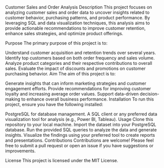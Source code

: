 Customer Sales and Order Analysis
Description
This project focuses on analyzing customer sales and order data to uncover insights related to customer behavior, purchasing patterns, and product performance. By leveraging SQL and data visualization techniques, this analysis aims to provide actionable recommendations to improve customer retention, enhance sales strategies, and optimize product offerings.

Purpose
The primary purpose of this project is to:

Understand customer acquisition and retention trends over several years.
Identify top customers based on both order frequency and sales volume.
Analyze product categories and their respective contributions to overall sales.
Evaluate the impact of discounts and promotions on customer purchasing behavior.
Aim
The aim of this project is to:

Generate insights that can inform marketing strategies and customer engagement efforts.
Provide recommendations for improving customer loyalty and increasing average order values.
Support data-driven decision-making to enhance overall business performance.
Installation
To run this project, ensure you have the following installed:

PostgreSQL for database management.
A SQL client or any preferred data visualization tool for analysis (e.g., Power BI, Tableau).
Usage
Clone this repository to your local machine.
Import the dataset into your PostgreSQL database.
Run the provided SQL queries to analyze the data and generate insights.
Visualize the findings using your preferred tool to create reports and presentations.
Contributions
Contributions are welcome! Please feel free to submit a pull request or open an issue if you have suggestions or improvements.

License
This project is licensed under the MIT License.
